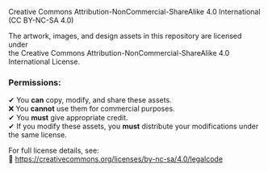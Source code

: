 Creative Commons Attribution-NonCommercial-ShareAlike 4.0 International (CC BY-NC-SA 4.0)  

The artwork, images, and design assets in this repository are licensed under  
the Creative Commons Attribution-NonCommercial-ShareAlike 4.0 International License.  

### Permissions:
✔ You **can** copy, modify, and share these assets.  
❌ You **cannot** use them for commercial purposes.  
✔ You **must** give appropriate credit.  
✔ If you modify these assets, you **must** distribute your modifications under the same license.  

For full license details, see:  
🔗 https://creativecommons.org/licenses/by-nc-sa/4.0/legalcode
